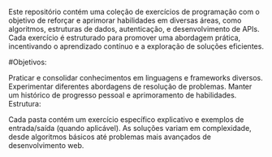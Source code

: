 Este repositório contém uma coleção de exercícios de programação com o objetivo de reforçar e aprimorar habilidades em diversas áreas, como algoritmos, estruturas de dados, autenticação, e desenvolvimento de APIs. Cada exercício é estruturado para promover uma abordagem prática, incentivando o aprendizado contínuo e a exploração de soluções eficientes.

#Objetivos:

Praticar e consolidar conhecimentos em linguagens e frameworks diversos.
Experimentar diferentes abordagens de resolução de problemas.
Manter um histórico de progresso pessoal e aprimoramento de habilidades.
Estrutura:

Cada pasta contém um exercício específico explicativo e exemplos de entrada/saída (quando aplicável).
As soluções variam em complexidade, desde algoritmos básicos até problemas mais avançados de desenvolvimento web.
